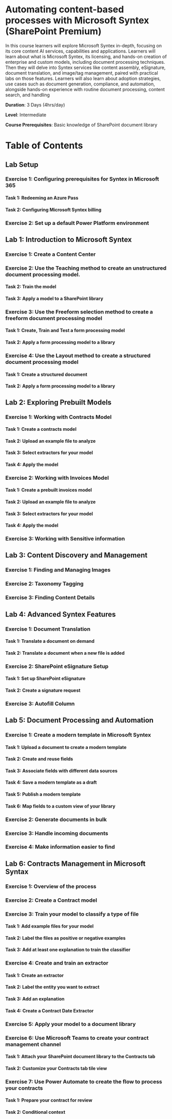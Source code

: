 # Automating content-based processes with Microsoft Syntex (SharePoint Premium)

In this course learners will explore Microsoft Syntex in-depth, focusing on its core content AI services, capabilities and applications. Learners will learn about what is Microsoft Syntex, its licensing, and hands-on creation of enterprise and custom models, including document processing techniques. Then they will delve into Syntex services like content assembly, eSignature, document translation, and image/tag management, paired with practical labs on those features. Learners will also learn about adoption strategies, use cases such as document generation, compliance, and automation, alongside hands-on experience with routine document processing, content search, and handling

**Duration**: 3 Days (4hrs/day)

**Level**: Intermediate

**Course Prerequisites**: Basic knowledge of SharePoint document library

# **Table of Contents**
## Lab Setup
### Exercise 1: Configuring prerequisites for Syntex in Microsoft 365
#### Task 1: Redeeming an Azure Pass
#### Task 2: Configuring Microsoft Syntex billing
### Exercise 2: Set up a default Power Platform environment
## Lab 1: Introduction to Microsoft Syntex
### Exercise 1: Create a Content Center
### Exercise 2: Use the Teaching method to create an unstructured document processing model.
#### Task 2: Train the model
#### Task 3: Apply a model to a SharePoint library
### Exercise 3: Use the Freeform selection method to create a freeform document processing model
#### Task 1: Create, Train and Test a form processing model
#### Task 2: Apply a form processing model to a library
### Exercise 4: Use the Layout method to create a structured document processing model
#### Task 1: Create a structured document
#### Task 2: Apply a form processing model to a library
## Lab 2: Exploring Prebuilt Models
### Exercise 1: Working with Contracts Model
#### Task 1: Create a contracts model
#### Task 2: Upload an example file to analyze
#### Task 3: Select extractors for your model
#### Task 4: Apply the model
### Exercise 2: Working with Invoices Model
#### Task 1: Create a prebuilt invoices model
#### Task 2: Upload an example file to analyze
#### Task 3: Select extractors for your model
#### Task 4: Apply the model
### Exercise 3: Working with Sensitive information
## Lab 3: Content Discovery and Management
### Exercise 1: Finding and Managing Images
### Exercise 2: Taxonomy Tagging
### Exercise 3: Finding Content Details
## Lab 4: Advanced Syntex Features
### Exercise 1: Document Translation
#### Task 1: Translate a document on demand
#### Task 2: Translate a document when a new file is added
### Exercise 2: SharePoint eSignature Setup
#### Task 1: Set up SharePoint eSignature
#### Task 2: Create a signature request
### Exercise 3: Autofill Column
## Lab 5: Document Processing and Automation
### Exercise 1: Create a modern template in Microsoft Syntex
#### Task 1: Upload a document to create a modern template
#### Task 2: Create and reuse fields
#### Task 3: Associate fields with different data sources
#### Task 4: Save a modern template as a draft
#### Task 5: Publish a modern template
#### Task 6: Map fields to a custom view of your library
### Exercise 2: Generate documents in bulk
### Exercise 3: Handle incoming documents
### Exercise 4: Make information easier to find
## Lab 6: Contracts Management in Microsoft Syntax
### Exercise 1: Overview of the process
### Exercise 2: Create a Contract model
### Exercise 3: Train your model to classify a type of file
#### Task 1: Add example files for your model
#### Task 2: Label the files as positive or negative examples
#### Task 3: Add at least one explanation to train the classifier
### Exercise 4: Create and train an extractor
#### Task 1: Create an extractor
#### Task 2: Label the entity you want to extract
#### Task 3: Add an explanation
#### Task 4: Create a Contract Date Extractor
### Exercise 5: Apply your model to a document library
### Exercise 6: Use Microsoft Teams to create your contract management channel
#### Task 1: Attach your SharePoint document library to the Contracts tab
#### Task 2: Customize your Contracts tab tile view
### Exercise 7: Use Power Automate to create the flow to process your contracts
#### Task 1: Prepare your contract for review
#### Task 2: Conditional context



